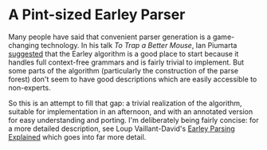 # A Pint-sized Earley Parser #

Many people have said that convenient parser generation is a
game-changing technology.  In his talk _To Trap a Better Mouse_, Ian
Piumarta [suggested][1] that the Earley algorithm is a good place to
start because it handles full context-free grammars and is fairly
trivial to implement.  But some parts of the algorithm (particularly the
construction of the parse forest) don't seem to have good descriptions
which are easily accessible to non-experts.

So this is an attempt to fill that gap: a trivial realization of the
algorithm, suitable for implementation in an afternoon, and with an
annotated version for easy understanding and porting.  I'm deliberately
being fairly concise: for a more detailed description, see Loup
Vaillant-David's [Earley Parsing Explained][2] which goes into far more
detail.

[1]: https://youtu.be/EGeN2IC7N0Q?t=41m
[2]: http://loup-vaillant.fr/tutorials/earley-parsing/
